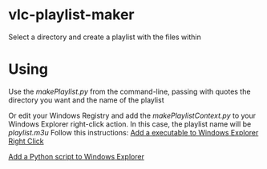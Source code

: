 # vlc-playlist-maker
 Select a directory and create a playlist with the files within

# Using
 Use the _makePlaylist.py_ from the command-line, passing with quotes the
 directory you want and the name of the playlist

 Or edit your Windows Registry and add the _makePlaylistContext.py_ to your
 Windows Explorer right-click action. In this case, the playlist name will be 
 _playlist.m3u_
 Follow this instructions: 
 [Add a executable to Windows Explorer Right Click](https://stackoverflow.com/questions/20449316/how-add-context-menu-item-to-windows-explorer-for-folders)

 [Add a Python script to Windows Explorer](https://stackoverflow.com/questions/39937657/right-click-context-menu-on-windows-executing-python-scripts)